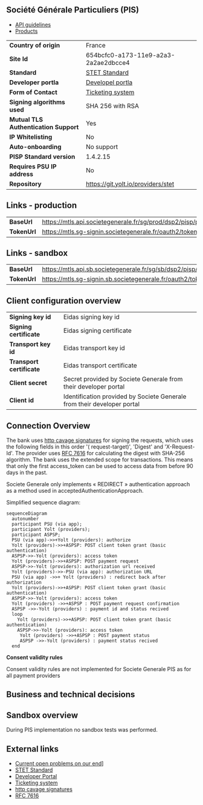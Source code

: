 ## Société Générale Particuliers (PIS)

* [API guidelines](https://developer.societegenerale.fr/en/api-guideline)
* [Products](https://developer.societegenerale.fr/en/product)

|                                       |                                      |
|---------------------------------------|--------------------------------------|
| **Country of origin**                 | France                               | 
| **Site Id**                           | 654bcfc0-a173-11e9-a2a3-2a2ae2dbcce4 |
| **Standard**                          | [STET Standard][2]                   |
| **Developer portla**                  | [Developel portla][3]                | 
| **Form of Contact**                   | [Ticketing system][4]                |
| **Signing algorithms used**           | SHA 256 with RSA                     |
| **Mutual TLS Authentication Support** | Yes                                  |
| **IP Whitelisting**                   | No                                   |
| **Auto-onboarding**                   | No support                           |
| **PISP Standard version**             | 1.4.2.15                             |
| **Requires PSU IP address**           | No                                   |
| **Repository**                        | https://git.yolt.io/providers/stet   |

## Links - production

|              |                                                                     |
|--------------|---------------------------------------------------------------------|
| **BaseUrl**  | https://mtls.api.societegenerale.fr/sg/prod/dsp2/pisp/pri/v1.4.2.15 |
| **TokenUrl** | https://mtls.sg-signin.societegenerale.fr/oauth2/token              |

## Links - sandbox

|              |                                                                      |
|--------------|----------------------------------------------------------------------|
| **BaseUrl**  | https://mtls.api.sb.societegenerale.fr/sg/sb/dsp2/pisp/pri/v1.4.2.15 |
| **TokenUrl** | https://mtls.sg-signin.sb.societegenerale.fr/oauth2/token            |

## Client configuration overview

|                           |                                                                         |
|---------------------------|-------------------------------------------------------------------------|
| **Signing key id**        | Eidas signing key id                                                    | 
| **Signing certificate**   | Eidas signing certificate                                               | 
| **Transport key id**      | Eidas transport key id                                                  |
| **Transport certificate** | Eidas transport certificate                                             |
| **Client secret**         | Secret provided by Societe Generale from their developer portal         |
| **Client id**             | Identification provided by Societe Generale from their developer portal | 

## Connection Overview

The bank uses [http cavage signatures][4] for signing the requests, which uses the following fields in this order '(
request-target)',  'Digest' and  'X-Request-Id'. The provider uses [RFC 7616][5] for calculating the digest with SHA-256
algorithm. The bank uses the extended scope for transactions. This means that only the first access_token can be used to
access data from before 90 days in the past.

Societe Generale only implements « REDIRECT » authentication approach as a method used in
acceptedAuthenticationApproach.

Simplified sequence diagram:

```mermaid
sequenceDiagram
  autonumber
  participant PSU (via app);
  participant Yolt (providers);
  participant ASPSP;
  PSU (via app)->>+Yolt (providers): authorize
  Yolt (providers)->>+ASPSP: POST client token grant (basic authentication)
  ASPSP->>-Yolt (providers): access token
  Yolt (providers)->>+ASPSP: POST payment request
  ASPSP->>-Yolt (providers): authorization url received
  Yolt (providers)->>-PSU (via app): authorization URL
  PSU (via app) ->>+ Yolt (providers) : redirect back after authorization
  Yolt (providers)->>+ASPSP: POST client token grant (basic authentication)
  ASPSP->>-Yolt (providers): access token
  Yolt (providers) ->>+ASPSP : POST payment request confirmation
  ASPSP ->>-Yolt (providers) : payment id and status recived
  loop
    Yolt (providers)->>+ASPSP: POST client token grant (basic authentication)
    ASPSP->>-Yolt (providers): access token
     Yolt (providers) ->>+ASPSP : POST payment status
     ASPSP ->>-Yolt (providers) : payment status recived
  end
```

**Consent validity rules**

Consent validity rules are not implemented for Societe Generale PIS as for all payment providers

## Business and technical decisions

## Sandbox overview

During PIS implementation no sandbox tests was performed.

## External links

* [Current open problems on our end][1]]
* [STET Standard][2]
* [Developer Portal][3]
* [Ticketing system][4]
* [http cavage signatures][5]
* [RFC 7616][6]

[1]: <https://yolt.atlassian.net/browse/C4PO-9862?jql=project%20%3D%20%22C4PO%22%20AND%20component%20%3D%20%22Societe%20Generale%22%20AND%20status%20!%3D%20Done%20AND%20Resolution%20%3D%20Unresolved%20ORDER%20BY%20status>

[2]: <https://www.stet.eu/en/psd2/>

[3]: <https://developer.societegenerale.fr/>

[4]: <https://developer.societegenerale.fr/en/live/co/yolt/issues>

[5]: <https://datatracker.ietf.org/doc/draft-cavage-http-signatures/>

[6]: <https://tools.ietf.org/html/rfc7616>
